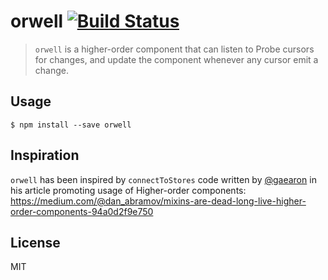 # orwell [![Build Status](https://travis-ci.org/Dashed/orwell.svg)](https://travis-ci.org/Dashed/orwell)

> `orwell` is a higher-order component that can listen to Probe cursors for changes, and update the component whenever any cursor emit a change.

## Usage

```
$ npm install --save orwell
```

## Inspiration

`orwell` has been inspired by `connectToStores` code written by [@gaearon](https://github.com/gaearon) in his article promoting usage of Higher-order components: https://medium.com/@dan_abramov/mixins-are-dead-long-live-higher-order-components-94a0d2f9e750

## License

MIT
